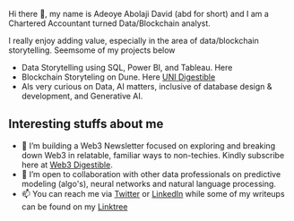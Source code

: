 Hi there 👋, my name is Adeoye Abolaji David (abd for short) and I am a Chartered Accountant turned Data/Blockchain analyst. 

I really enjoy adding value, especially in the area of data/blockchain storytelling. Seemsome of my projects below 
* Data Storytelling using SQL, Power BI, and Tableau. Here  
* Blockchain Storyteling on Dune. Here [UNI Digestible](https://dune.com/abd010x/uni-digestible)
* Als very curious on Data, AI matters, inclusive of database design & development, and Generative AI.   


## Interesting stuffs about me
- 🌱 I’m building a Web3 Newsletter focused on exploring and breaking down Web3 in relatable, familiar ways to non-techies. Kindly subscribe here at [Web3 Digestible](https://web3digestible.beehiiv.com/subscribe).
- 💞️ I’m open to collaboration with other data professionals on predictive modeling (algo's), neural networks and natural language processing.
- 📫 You can reach me via [Twitter](https://twitter.com/abd010x) or [LinkedIn](https://www.linkedin.com/in/abolaji-david/) while some of my writeups can be found on my [Linktree](https://linktr.ee/abd010x)

<!---
abd010x/abd01-0x is a ✨ special ✨ repository because its `README.md` (this file) appears on your GitHub profile.
You can click the Preview link to take a look at your changes.
--->
